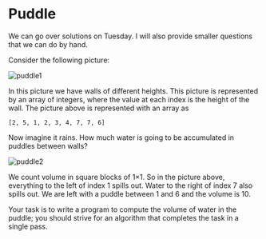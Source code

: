 # Puddle

We can go over solutions on Tuesday. I will also provide smaller questions that we can do by hand.

Consider the following picture:

![puddle1](http://puzzles.bostonpython.com/puddle1.jpg)

In this picture we have walls of different heights. This picture is represented
by an array of integers, where the value at each index is the height of the
wall. The picture above is represented with an array as

    [2, 5, 1, 2, 3, 4, 7, 7, 6]

Now imagine it rains. How much water is going to be accumulated in puddles
between walls?

![puddle2](http://puzzles.bostonpython.com/puddle2.jpg)

We count volume in square blocks of 1×1. So in the picture above, everything to
the left of index 1 spills out. Water to the right of index 7 also spills out.
We are left with a puddle between 1 and 6 and the volume is 10.

Your task is to write a program to compute the volume of water in the puddle;
you should strive for an algorithm that completes the task in a single pass.
